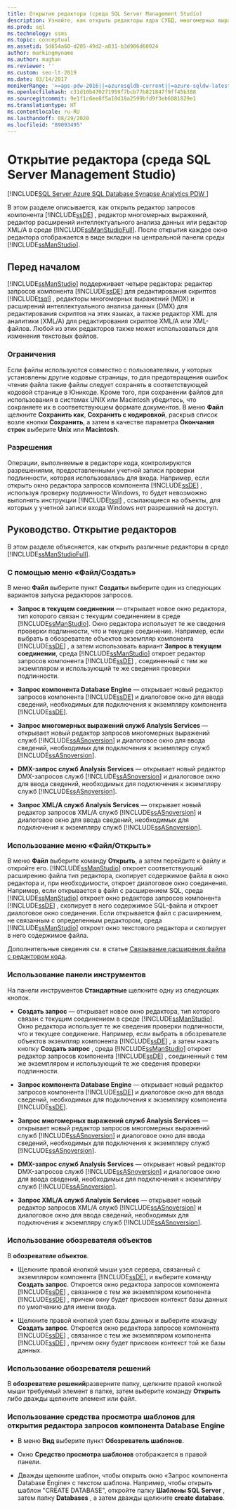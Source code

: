 ```yaml
---
title: Открытие редактора (среда SQL Server Management Studio)
description: Узнайте, как открыть редакторы ядра СУБД, многомерных выражений, расширений интеллектуального анализа данных и XML/A в SQL Server Management Studio.
ms.prod: sql
ms.technology: ssms
ms.topic: conceptual
ms.assetid: 5d654a60-d205-49d2-a831-b3d986d60024
author: markingmyname
ms.author: maghan
ms.reviewer: ''
ms.custom: seo-lt-2019
ms.date: 03/14/2017
monikerRange: '>=aps-pdw-2016||=azuresqldb-current||=azure-sqldw-latest||>=sql-server-2016||=sqlallproducts-allversions||>=sql-server-linux-2017||=azuresqldb-mi-current'
ms.openlocfilehash: c31d10b470271959f7bcb77b821847f9ff45b388
ms.sourcegitcommit: 9e1f1c6ee8f5a10d18a2599bfd9f3eb6081829e1
ms.translationtype: HT
ms.contentlocale: ru-RU
ms.lasthandoff: 08/29/2020
ms.locfileid: "89093495"
---
```

# <a name="open-an-editor-sql-server-management-studio"></a>Открытие редактора (среда SQL Server Management Studio)

[!INCLUDE[SQL Server Azure SQL Database Synapse Analytics PDW ](../../includes/applies-to-version/sql-asdb-asdbmi-asa-pdw.md)]

В этом разделе описывается, как открыть редактор запросов компонента [!INCLUDE[ssDE](../../includes/ssde-md.md)] , редактор многомерных выражений, редактор расширений интеллектуального анализа данных или редактор XML/A в среде [!INCLUDE[ssManStudioFull](../../includes/ssmanstudiofull-md.md)]. После открытия каждое окно редактора отображается в виде вкладки на центральной панели среды [!INCLUDE[ssManStudio](../../includes/ssmanstudio-md.md)].  
  
## <a name="before-you-begin"></a>Перед началом  
 [!INCLUDE[ssManStudio](../../includes/ssmanstudio-md.md)] поддерживает четыре редактора: редактор запросов компонента [!INCLUDE[ssDE](../../includes/ssde-md.md)] для редактирования скриптов [!INCLUDE[tsql](../../includes/tsql-md.md)] , редакторы многомерных выражений (MDX) и расширений интеллектуального анализа данных (DMX) для редактирования скриптов на этих языках, а также редактор XML для аналитики (XML/A) для редактирования скриптов XML/A или XML-файлов. Любой из этих редакторов также может использоваться для изменения текстовых файлов.  
  
### <a name="limitations-and-restrictions"></a>Ограничения  
 Если файлы используются совместно с пользователями, у которых установлены другие кодовые страницы, то для предотвращения ошибок чтения файла такие файлы следует сохранять в соответствующей кодовой странице в Юникоде. Кроме того, при сохранении файлов для использования в системах UNIX или Macintosh убедитесь, что сохраняете их в соответствующем формате документов. В меню **Файл** щелкните **Сохранить как**, **Сохранить с кодировкой**, раскрыв список возле кнопки **Сохранить**, а затем в качестве параметра **Окончания строк** выберите **Unix** или **Macintosh**.  
  
### <a name="permissions"></a>Разрешения  
 Операции, выполняемые в редакторе кода, контролируются разрешениями, предоставленными учетной записи проверки подлинности, которая использовалась для входа. Например, если открыть окно редактора запросов компонента [!INCLUDE[ssDE](../../includes/ssde-md.md)] , используя проверку подлинности Windows, то будет невозможно выполнять инструкции [!INCLUDE[tsql](../../includes/tsql-md.md)] , ссылающиеся на объекты, для которых у учетной записи входа Windows нет разрешений на доступ.  
  
## <a name="how-to-open-editors"></a>Руководство. Открытие редакторов  
 В этом разделе объясняется, как открыть различные редакторы в среде [!INCLUDE[ssManStudioFull](../../includes/ssmanstudiofull-md.md)].  
  
### <a name="using-the-filenew-menu"></a>С помощью меню «Файл/Создать»  
 В меню **Файл** выберите пункт **Создать**и выберите один из следующих вариантов запуска редакторов запросов.  
  
-   **Запрос в текущем соединении** — открывает новое окно редактора, тип которого связан с текущим соединением в среде [!INCLUDE[ssManStudio](../../includes/ssmanstudio-md.md)]. Окно редактора использует те же сведения проверки подлинности, что и текущее соединение. Например, если выбрать в обозревателе объектов экземпляр компонента [!INCLUDE[ssDE](../../includes/ssde-md.md)] , а затем использовать вариант **Запрос в текущем соединении**, среда [!INCLUDE[ssManStudio](../../includes/ssmanstudio-md.md)] откроет редактор запросов компонента [!INCLUDE[ssDE](../../includes/ssde-md.md)] , соединенный с тем же экземпляром и использующий те же сведения проверки подлинности.  
  
-   **Запрос компонента Database Engine** — открывает новый редактор запросов компонента [!INCLUDE[ssDE](../../includes/ssde-md.md)] и диалоговое окно для ввода сведений, необходимых для подключения к экземпляру компонента [!INCLUDE[ssDE](../../includes/ssde-md.md)].  
  
-   **Запрос многомерных выражений служб Analysis Services** — открывает новый редактор запросов многомерных выражений служб [!INCLUDE[ssASnoversion](../../includes/ssasnoversion-md.md)] и диалоговое окно для ввода сведений, необходимых для подключения к экземпляру служб [!INCLUDE[ssASnoversion](../../includes/ssasnoversion-md.md)].  
  
-   **DMX-запрос служб Analysis Services** — открывает новый редактор DMX-запросов служб [!INCLUDE[ssASnoversion](../../includes/ssasnoversion-md.md)] и диалоговое окно для ввода сведений, необходимых для подключения к экземпляру служб [!INCLUDE[ssASnoversion](../../includes/ssasnoversion-md.md)].  
  
-   **Запрос XML/A служб Analysis Services** — открывает новый редактор запросов XML/A служб [!INCLUDE[ssASnoversion](../../includes/ssasnoversion-md.md)] и диалоговое окно для ввода сведений, необходимых для подключения к экземпляру служб [!INCLUDE[ssASnoversion](../../includes/ssasnoversion-md.md)].  
  
### <a name="using-the-fileopen-menu"></a>Использование меню «Файл/Открыть»  
 В меню **Файл** выберите команду **Открыть**, а затем перейдите к файлу и откройте его. [!INCLUDE[ssManStudio](../../includes/ssmanstudio-md.md)] откроет соответствующий расширению файла тип редактора, скопирует содержимое файла в окно редактора и, при необходимости, откроет диалоговое окно соединения. Например, если открывается в файл с расширением SQL, среда [!INCLUDE[ssManStudio](../../includes/ssmanstudio-md.md)] откроет окно редактора запросов компонента [!INCLUDE[ssDE](../../includes/ssde-md.md)] , скопирует в него содержимое SQL-файла и откроет диалоговое окно соединения. Если открывается файл с расширением, не связанным с определенным редактором, среда [!INCLUDE[ssManStudio](../../includes/ssmanstudio-md.md)] откроет окно текстового редактора и скопирует в него содержимое файла.  
  
 Дополнительные сведения см. в статье [Связывание расширения файла с редактором кода](../../relational-databases/scripting/associate-file-extensions-to-a-code-editor.md).  
  
### <a name="using-the-toolbar"></a>Использование панели инструментов  
 На панели инструментов **Стандартные** щелкните одну из следующих кнопок.  
  
-   **Создать запрос** — открывает новое окно редактора, тип которого связан с текущим соединением в среде [!INCLUDE[ssManStudio](../../includes/ssmanstudio-md.md)]. Окно редактора использует те же сведения проверки подлинности, что и текущее соединение. Например, если выбрать в обозревателе объектов экземпляр компонента [!INCLUDE[ssDE](../../includes/ssde-md.md)] , а затем нажать кнопку **Создать запрос** , среда [!INCLUDE[ssManStudio](../../includes/ssmanstudio-md.md)] откроет редактор запросов компонента [!INCLUDE[ssDE](../../includes/ssde-md.md)] , соединенный с тем же экземпляром и использующий те же сведения проверки подлинности.  
  
-   **Запрос компонента Database Engine** — открывает новый редактор запросов компонента [!INCLUDE[ssDE](../../includes/ssde-md.md)] и диалоговое окно для ввода сведений, необходимых для подключения к экземпляру компонента [!INCLUDE[ssDE](../../includes/ssde-md.md)].  
  
-   **Запрос многомерных выражений служб Analysis Services** — открывает новый редактор запросов многомерных выражений служб [!INCLUDE[ssASnoversion](../../includes/ssasnoversion-md.md)] и диалоговое окно для ввода сведений, необходимых для подключения к экземпляру служб [!INCLUDE[ssASnoversion](../../includes/ssasnoversion-md.md)].  
  
-   **DMX-запрос служб Analysis Services** — открывает новый редактор DMX-запросов служб [!INCLUDE[ssASnoversion](../../includes/ssasnoversion-md.md)] и диалоговое окно для ввода сведений, необходимых для подключения к экземпляру служб [!INCLUDE[ssASnoversion](../../includes/ssasnoversion-md.md)].  
  
-   **Запрос XML/A служб Analysis Services** — открывает новый редактор запросов XML/A служб [!INCLUDE[ssASnoversion](../../includes/ssasnoversion-md.md)] и диалоговое окно для ввода сведений, необходимых для подключения к экземпляру служб [!INCLUDE[ssASnoversion](../../includes/ssasnoversion-md.md)].  
  
### <a name="using-object-explorer"></a>Использование обозревателя объектов  
 В **обозревателе объектов**.  
  
-   Щелкните правой кнопкой мыши узел сервера, связанный с экземпляром компонента [!INCLUDE[ssDE](../../includes/ssde-md.md)], и выберите команду **Создать запрос**. Откроется окно редактора запросов компонента [!INCLUDE[ssDE](../../includes/ssde-md.md)] , связанное с тем же экземпляром компонента [!INCLUDE[ssDE](../../includes/ssde-md.md)] , причем окну будет присвоен контекст базы данных по умолчанию для имени входа.  
  
-   Щелкните правой кнопкой узел базы данных и выберите команду **Создать запрос**. Откроется окно редактора запросов компонента [!INCLUDE[ssDE](../../includes/ssde-md.md)] , связанное с тем же экземпляром компонента [!INCLUDE[ssDE](../../includes/ssde-md.md)] , причем окну будет присвоен контекст той же базы данных.  
  
### <a name="using-solution-explorer"></a>Использование обозревателя решений  
 В **обозревателе решений**разверните папку, щелкните правой кнопкой мыши требуемый элемент в папке, затем выберите команду **Открыть** либо дважды щелкните элемент или файл.  
  
### <a name="using-template-browser-to-open-the-database-engine-query-editor"></a>Использование средства просмотра шаблонов для открытия редактора запросов компонента Database Engine  
  
-   В меню **Вид** выберите пункт **Обозреватель шаблонов**.  
  
-   Окно **Средство просмотра шаблонов** отображается в правой панели.  
  
-   Дважды щелкните шаблон, чтобы открыть окно «Запрос компонента Database Engine» с текстом шаблона. Например, чтобы открыть шаблон "CREATE DATABASE", откройте папку **Шаблоны SQL Server** , затем папку **Databases** , а затем дважды щелкните **create database**.